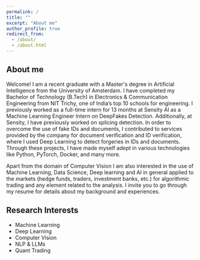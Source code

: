 ```yaml
---
permalink: /
title: ""
excerpt: "About me"
author_profile: true
redirect_from: 
  - /about/
  - /about.html
---
```



About me
----
Welcome! I am a recent graduate with a Master's degree in Artificial Intelligence from the University of Amsterdam. I have completed my Bachelor of Technology (B.Tech) in Electronics & Communication Engineering from NIT Trichy, one of India’s top 10 schools for engineering. I previously worked as a full-time intern for 13 months at Sensity AI as a Machine Learning Engineer Intern on DeepFakes Detection. Additionally, at Sensity, I have previously worked on splicing detection. In order to overcome the use of fake IDs and documents, I contributed to services provided by the company for document verification and ID verification, where I used Deep Learning to detect forgeries in IDs and documents. Through these projects, I have made myself adept in various technologies like Python, PyTorch, Docker, and many more.

Apart from the domain of Computer Vision I am also interested in the use of Machine Learning, Data Science, Deep learning and AI in general applied to the markets (hedge funds, traders, investment banks, etc.) for algorithmic trading and any element related to the analysis. I invite you to go through my resume for details about my background and experiences.

 


<!-- Example: editing a markdown file for a talk
![Editing a markdown file for a talk](/images/editing-talk.png) -->

Research Interests
------
* Machine Learning
* Deep Learning
* Computer Vision
* NLP & LLMs
* Quant Trading
